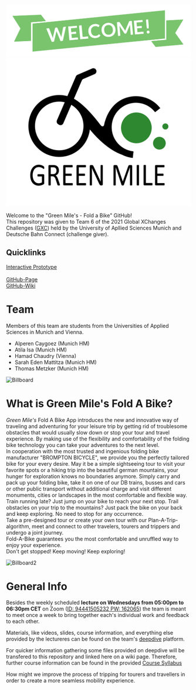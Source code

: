 ![Welcome](https://github.com/gxc-challenge-winter21/the-green-mile/blob/main/Welcome.png)
![Logo](https://github.com/gxc-challenge-winter21/the-green-mile/blob/main/Logo_weiß.jpg)

Welcome to the "Green Mile's - Fold a Bike" GitHub!  
This repository was given to Team 6 of the 2021 Global XChanges Challenges ([GXC](https://github.com/gxc-challenge-winter21/the-green-mile/wiki/GXC-International-Virtual-Innovation-Challenge)) held by the University of Apllied Sciences Munich and Deutsche Bahn Connect (challenge giver).  

## Quicklinks
[Interactive Prototype](https://github.com/gxc-challenge-winter21/the-green-mile/wiki/Prototype#prototype-of-prototype)</br>  
[GitHub-Page](https://gxc-challenge-winter21.github.io/the-green-mile/)</br>
[GitHub-Wiki](https://github.com/gxc-challenge-winter21/the-green-mile/wiki)
  
# Team

Members of this team are students from the Universities of Applied Sciences in Munich and Vienna.  
* Alperen Caygoez (Munich HM)
* Atila Isa (Munich HM) 
* Hamad Chaudry (Vienna)
* Sarah Eden Mattitza (Munich HM)
* Thomas Metzker (Munich HM)


![Billboard](https://github.com/gxc-challenge-winter21/the-green-mile/blob/main/FAB1-2.jpg)  

# What is Green Mile's Fold A Bike?
*Green Mile's* Fold A Bike App introduces the new and innovative way of traveling and adventuring for your leisure trip by getting rid of troublesome obstacles that would usually slow down or stop your tour and travel experience. By making use of the flexibility and comfortability of the folding bike technology you can take your adventures to the next level.  
In cooperation with the most trusted and ingenious folding bike manufacturer "BROMPTON BICYCLE", we provide you the perfectly tailored bike for your every desire. May it be a simple sightseeing tour to visit your favorite spots or a hiking trip into the beautiful german mountains, your hunger for exploration knows no boundaries anymore. Simply carry and pack up your folding bike, take it on one of our DB trains, busses and cars or other public transport without additional charge and visit different monuments, cities or landscapes in the most comfortable and flexible way. Train running late? Just jump on your bike to reach your next stop. Trail obstacles on your trip to the mountains? Just pack the bike on your back and keep exploring. No need to stop for any occurrence.  
Take a pre-designed tour or create your own tour with our Plan-A-Trip-algorithm, meet and connect to other travelers, tourers and trippers and undergo a joint journey.  
Fold-A-Bike guarantees you the most comfortable and unruffled way to enjoy your experience.  
Don't get stopped! Keep moving! Keep exploring!  
  
![Billboard2](https://github.com/gxc-challenge-winter21/the-green-mile/blob/main/FAB2.jpg)


# General Info
Besides the weekly scheduled **lecture on Wednesdays from 05:00pm to 06:30pm CET** on Zoom ([ID: 94441505232 PW: 162065](https://hm-edu.zoom.us/j/94441505232?pwd=RUFEdjVzRlQvb2ZvZWxWb3RLUVFtdz09)) the team is meant to meet once a week to bring together each's individual work and feedback to each other.

Materials, like videos, slides, course information, and everything else provided by the lectureres can be found on the team's [deepdive](https://www.deepdive.school/path-player?courseid=gxcfall21&unit=gxcfall21_612cbbd28f744Unit) platform.

For quicker information gathering some files provided on deepdive will be transfered to this repository and linked here on a wiki page.
Therefore, further course information can be found in the provided [Course Syllabus](https://github.com/gxc-challenge-winter21/the-green-mile/blob/d411f7fb2f51987ed30f1dae4a7448461b7ab02d/Course_Syllabus.pdf)


How might we improve the process of tripping for tourers and travellers in order to create a more seamless mobility experience.
